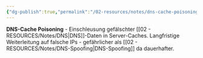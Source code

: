 ```yaml
---
{"dg-publish":true,"permalink":"/02-resources/notes/dns-cache-poisoning/","tags":["informatik/netzwerk/dns","informatik/netzwerk/dns/vergiftung","sicherheit/angriff","sicherheit/it-sicherheit"],"noteIcon":"","updated":"2025-10-29T12:59:05.332+01:00"}
---
```



**DNS-Cache Poisoning** - Einschleusung gefälschter [[02 - RESOURCES/Notes/DNS\|DNS]]-Daten in Server-Caches.
Langfristige Weiterleitung auf falsche IPs - gefährlicher als [[02 - RESOURCES/Notes/DNS-Spoofing\|DNS-Spoofing]] da dauerhafter.